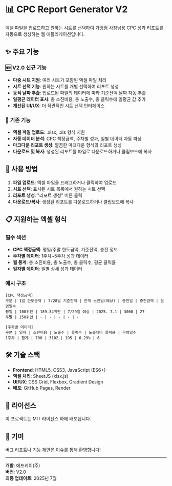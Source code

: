 # 📊 CPC Report Generator V2

엑셀 파일을 업로드하고 원하는 시트를 선택하여 가맹점 사장님용 CPC 성과 리포트를 자동으로 생성하는 웹 애플리케이션입니다.

## ✨ 주요 기능

### 🆕 V2.0 신규 기능
- **다중 시트 지원**: 여러 시트가 포함된 엑셀 파일 처리
- **시트 선택 기능**: 원하는 시트를 개별 선택하여 리포트 생성
- **동적 날짜 추출**: 업로드된 파일의 데이터에 따라 기준잔액 날짜 자동 추출
- **일평균 데이터 표시**: 총 소진비용, 총 노출수, 총 클릭수에 일평균 값 추가
- **개선된 UI/UX**: 더 직관적인 시트 선택 인터페이스

### 🔧 기존 기능
- **엑셀 파일 업로드**: .xlsx, .xls 형식 지원
- **자동 데이터 분석**: CPC 책정금액, 주차별 성과, 일별 데이터 자동 파싱
- **마크다운 리포트 생성**: 깔끔한 마크다운 형식의 리포트 생성
- **다운로드 및 복사**: 생성된 리포트를 파일로 다운로드하거나 클립보드에 복사

## 🚀 사용 방법

1. **파일 업로드**: 엑셀 파일을 드래그하거나 클릭하여 업로드
2. **시트 선택**: 표시된 시트 목록에서 원하는 시트 선택
3. **리포트 생성**: "리포트 생성" 버튼 클릭
4. **다운로드/복사**: 생성된 리포트를 다운로드하거나 클립보드에 복사

## 📋 지원하는 엑셀 형식

### 필수 섹션
- **CPC 책정금액**: 평일/주말 한도금액, 기준잔액, 충전 정보
- **주차별 데이터**: 1주차~5주차 성과 데이터
- **월 통계**: 총 소진비용, 총 노출수, 총 클릭수, 평균 클릭률
- **일자별 데이터**: 일별 상세 성과 데이터

### 예시 구조
```
[CPC 책정금액]
구분 | 1일 한도금액 | 7/28일 기준잔액 | 잔액 소진일(예상) | 충전일 | 충전금액 | 운영일수
평일 | 100위안 | 189.34위안 | 7/29일 예상 | 2025. 7.1 | 3000 | 27
주말 | 150위안 | - | - | - | - | -

[주차별 데이터]
구분 | 일자 | 소진비용 | 노출수 | 클릭수 | 노출대비 클릭율 | 운영일수
1주차 | 합계 | 700 | 3102 | 195 | 6.29% | 6
```

## 🛠️ 기술 스택

- **Frontend**: HTML5, CSS3, JavaScript (ES6+)
- **엑셀 처리**: SheetJS (xlsx.js)
- **UI/UX**: CSS Grid, Flexbox, Gradient Design
- **배포**: GitHub Pages, Render

## 📝 라이선스

이 프로젝트는 MIT 라이선스 하에 배포됩니다.

## 🤝 기여

버그 리포트나 기능 제안은 이슈를 통해 환영합니다!

---

**개발**: 에프케이(주)  
**버전**: V2.0  
**최종 업데이트**: 2025년 7월 
